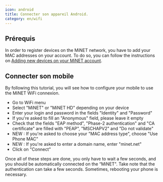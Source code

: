 ```yaml
---
icon: android
title: Connecter son appareil Android.
category: en/wifi
---
```


## Prérequis

In order to register devices on the MiNET network, you have to add your MAC addresses on your account. To do so, you can follow the instructions on [Adding new devices on your MiNET account](/en/tutoriels/ajouter-des-appareils).

## Connecter son mobile

By following this tutorial, you will see how to configure your mobile to use the MiNET WiFi connexion.

- Go to WiFi menu
- Select "MiNET" or "MiNET HD" depending on your device
- Enter your login and password in the fields "Identity" and "Password"
- If you're asked to fill an "Anonymous" field, please leave it empty
- Check that the fields "EAP method", "Phase-2 authentication" and "CA certificate" are filled with "PEAP", "MSCHAPV2" and "Do not validate"
 - <span class="text-red-600">NEW</span> : If you're asked to choose your "MAC address type", choose "Use Phone MAC"
 - <span class="text-red-600">NEW</span> : If you're asked to enter a domain name, enter "minet.net"
 - Click on "Connect"

Once all of these steps are done, you only have to wait a few seconds, and you should be automatically connected on the “MiNET". Take note that the authentication can take a few seconds. Sometimes, rebooting your phone is necessary.